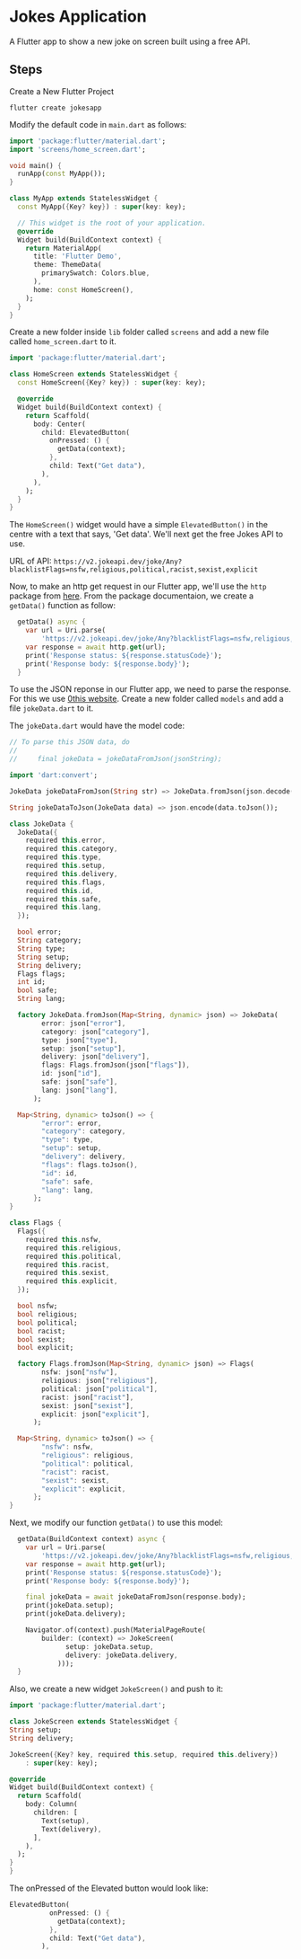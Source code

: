 # Jokes Application
A Flutter app to show a new joke on screen built using a free API.

## Steps

Create a New Flutter Project

`flutter create jokesapp`

Modify the default code in `main.dart` as follows:

```dart
import 'package:flutter/material.dart';
import 'screens/home_screen.dart';

void main() {
  runApp(const MyApp());
}

class MyApp extends StatelessWidget {
  const MyApp({Key? key}) : super(key: key);

  // This widget is the root of your application.
  @override
  Widget build(BuildContext context) {
    return MaterialApp(
      title: 'Flutter Demo',
      theme: ThemeData(
        primarySwatch: Colors.blue,
      ),
      home: const HomeScreen(),
    );
  }
}
```

Create a new folder inside `lib` folder called `screens` and add a new file called `home_screen.dart` to it.

```dart
import 'package:flutter/material.dart';

class HomeScreen extends StatelessWidget {
  const HomeScreen({Key? key}) : super(key: key);

  @override
  Widget build(BuildContext context) {
    return Scaffold(
      body: Center(
        child: ElevatedButton(
          onPressed: () {
            getData(context);
          },
          child: Text("Get data"),
        ),
      ),
    );
  }
}
```

The `HomeScreen()` widget would have a simple `ElevatedButton()` in the centre with a text that says, 'Get data'.
We'll next get the free Jokes API to use.

URL of API: `https://v2.jokeapi.dev/joke/Any?blacklistFlags=nsfw,religious,political,racist,sexist,explicit`

Now, to make an http get request in our Flutter app, we'll use the `http` package from [here](https://pub.dev/packages/http).
From the package documentaion, we create a `getData()` function as follow:

```dart
  getData() async {
    var url = Uri.parse(
        'https://v2.jokeapi.dev/joke/Any?blacklistFlags=nsfw,religious,political,racist,sexist,explicit');
    var response = await http.get(url);
    print('Response status: ${response.statusCode}');
    print('Response body: ${response.body}');
  }

```

To use the JSON reponse in our Flutter app, we need to parse the response. For this we use [0this website](https://app.quicktype.io/). 
Create a new folder called `models` and add a file `jokeData.dart` to it.

The `jokeData.dart` would have the model code:
```dart
// To parse this JSON data, do
//
//     final jokeData = jokeDataFromJson(jsonString);

import 'dart:convert';

JokeData jokeDataFromJson(String str) => JokeData.fromJson(json.decode(str));

String jokeDataToJson(JokeData data) => json.encode(data.toJson());

class JokeData {
  JokeData({
    required this.error,
    required this.category,
    required this.type,
    required this.setup,
    required this.delivery,
    required this.flags,
    required this.id,
    required this.safe,
    required this.lang,
  });

  bool error;
  String category;
  String type;
  String setup;
  String delivery;
  Flags flags;
  int id;
  bool safe;
  String lang;

  factory JokeData.fromJson(Map<String, dynamic> json) => JokeData(
        error: json["error"],
        category: json["category"],
        type: json["type"],
        setup: json["setup"],
        delivery: json["delivery"],
        flags: Flags.fromJson(json["flags"]),
        id: json["id"],
        safe: json["safe"],
        lang: json["lang"],
      );

  Map<String, dynamic> toJson() => {
        "error": error,
        "category": category,
        "type": type,
        "setup": setup,
        "delivery": delivery,
        "flags": flags.toJson(),
        "id": id,
        "safe": safe,
        "lang": lang,
      };
}

class Flags {
  Flags({
    required this.nsfw,
    required this.religious,
    required this.political,
    required this.racist,
    required this.sexist,
    required this.explicit,
  });

  bool nsfw;
  bool religious;
  bool political;
  bool racist;
  bool sexist;
  bool explicit;

  factory Flags.fromJson(Map<String, dynamic> json) => Flags(
        nsfw: json["nsfw"],
        religious: json["religious"],
        political: json["political"],
        racist: json["racist"],
        sexist: json["sexist"],
        explicit: json["explicit"],
      );

  Map<String, dynamic> toJson() => {
        "nsfw": nsfw,
        "religious": religious,
        "political": political,
        "racist": racist,
        "sexist": sexist,
        "explicit": explicit,
      };
}
```

Next, we modify our function `getData()` to use this model:

```dart
  getData(BuildContext context) async {
    var url = Uri.parse(
        'https://v2.jokeapi.dev/joke/Any?blacklistFlags=nsfw,religious,political,racist,sexist,explicit');
    var response = await http.get(url);
    print('Response status: ${response.statusCode}');
    print('Response body: ${response.body}');

    final jokeData = await jokeDataFromJson(response.body);
    print(jokeData.setup);
    print(jokeData.delivery);

    Navigator.of(context).push(MaterialPageRoute(
        builder: (context) => JokeScreen(
              setup: jokeData.setup,
              delivery: jokeData.delivery,
            )));
  }
  ```
  
  Also, we create a new widget `JokeScreen()` and push to it:
  
  ```dart
  import 'package:flutter/material.dart';

class JokeScreen extends StatelessWidget {
  String setup;
  String delivery;

  JokeScreen({Key? key, required this.setup, required this.delivery})
      : super(key: key);

  @override
  Widget build(BuildContext context) {
    return Scaffold(
      body: Column(
        children: [
          Text(setup),
          Text(delivery),
        ],
      ),
    );
  }
}
  ```

The onPressed of the Elevated button would look like:
```dart
ElevatedButton(
          onPressed: () {
            getData(context);
          },
          child: Text("Get data"),
        ),
```
